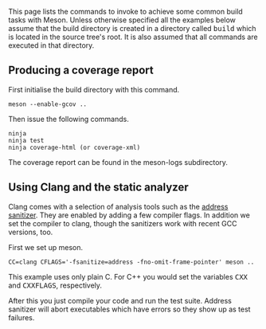 This page lists the commands to invoke to achieve some common build tasks with Meson. Unless otherwise specified all the examples below assume that the build directory is created in a directory called <tt>build</tt> which is located in the source tree's root. It is also assumed that all commands are executed in that directory.

## Producing a coverage report ##

First initialise the build directory with this command.

    meson --enable-gcov ..

Then issue the following commands.

    ninja
    ninja test
    ninja coverage-html (or coverage-xml)

The coverage report can be found in the meson-logs subdirectory.

## Using Clang and the static analyzer ##

Clang comes with a selection of analysis tools such as the [address sanitizer](http://clang.llvm.org/docs/AddressSanitizer.html). They are enabled by adding a few compiler flags. In addition we set the compiler to clang, though the sanitizers work with recent GCC versions, too.

First we set up meson.

    CC=clang CFLAGS='-fsanitize=address -fno-omit-frame-pointer' meson ..

This example uses only plain C. For C++ you would set the variables <tt>CXX</tt> and <tt>CXXFLAGS</tt>, respectively.

After this you just compile your code and run the test suite. Address sanitizer will abort executables which have errors so they show up as test failures.